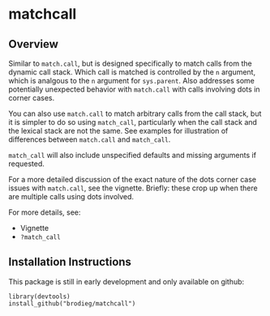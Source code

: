 matchcall
=========

## Overview

Similar to `match.call`, but is designed specifically to match calls from the
dynamic call stack.  Which call is matched is controlled by the `n` argument,
which is analgous to the `n` argument for `sys.parent`.  Also addresses some
potentially unexpected behavior with `match.call` with calls involving dots in
corner cases.

You can also use `match.call` to match arbitrary calls from the call stack,
but it is simpler to do so using `match_call`, particularly when the call stack
and the lexical stack are not the same. See examples for illustration of
differences between `match.call` and `match_call`.

`match_call` will also include unspecified defaults and missing arguments if
requested.

For a more detailed discussion of the exact nature of the dots corner case issues
with `match.call`, see the vignette.  Briefly: these crop up when there are
multiple calls using dots involved.

For more details, see:

* Vignette
* `?match_call`

## Installation Instructions

This package is still in early development and only available on github:

```
library(devtools)
install_github("brodieg/matchcall")
```
